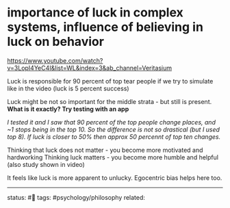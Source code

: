 # importance of luck in complex systems, influence of believing in luck on behavior
https://www.youtube.com/watch?v=3LopI4YeC4I&list=WL&index=3&ab_channel=Veritasium

Luck is responsible for 90 percent of top tear people if we try to simulate like in the video (luck is 5 percent success)

Luck might be not so important for the middle strata - but still is present. **What is it exactly? Try testing with an app** 

*I tested it and I saw that 90 percent of the top people change places, and ~1 stops being in the top 10. So the difference is not so drastical (but I used top 8). If luck is closer to 50% then approx 50 percennt of top ten changes.*

Thinking that luck does not matter - you become more motivated and hardworking
Thinking luck matters - you become more humble and helpful
(also study shown in video)

It feels like luck is more apparent to unlucky.
Egocentric bias helps here too.



---
status: #🌱
tags: #psychology/philosophy 
related: 